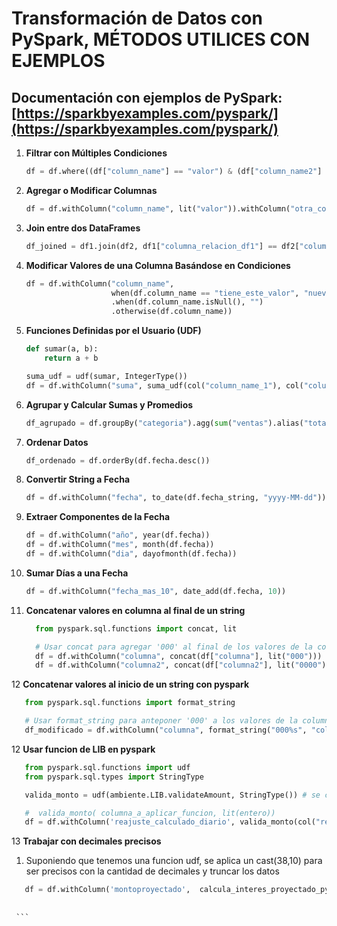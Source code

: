 
# Transformación de Datos con PySpark, MÉTODOS UTILICES CON EJEMPLOS

## Documentación con ejemplos de PySpark: [https://sparkbyexamples.com/pyspark/](https://sparkbyexamples.com/pyspark/)

1. **Filtrar con Múltiples Condiciones**
   ```python
   df = df.where((df["column_name"] == "valor") & (df["column_name2"] == "valor"))
   ```

2. **Agregar o Modificar Columnas**
   ```python
   df = df.withColumn("column_name", lit("valor")).withColumn("otra_columna", lit("otro valor"))
   ```

3. **Join entre dos DataFrames**
   ```python
   df_joined = df1.join(df2, df1["columna_relacion_df1"] == df2["columna_relacion_df2"], "inner")
   ```

4. **Modificar Valores de una Columna Basándose en Condiciones**
   ```python
   df = df.withColumn("column_name",
                      when(df.column_name == "tiene_este_valor", "nuevo_valor")
                      .when(df.column_name.isNull(), "")
                      .otherwise(df.column_name))
   ```

5. **Funciones Definidas por el Usuario (UDF)**
   ```python
   def sumar(a, b):
       return a + b

   suma_udf = udf(sumar, IntegerType())
   df = df.withColumn("suma", suma_udf(col("column_name_1"), col("column_name_2")))
   ```

6. **Agrupar y Calcular Sumas y Promedios**
   ```python
   df_agrupado = df.groupBy("categoria").agg(sum("ventas").alias("total_ventas"), avg("precio").alias("precio_promedio"))
   ```

7. **Ordenar Datos**
   ```python
   df_ordenado = df.orderBy(df.fecha.desc())
   ```

8. **Convertir String a Fecha**
   ```python
   df = df.withColumn("fecha", to_date(df.fecha_string, "yyyy-MM-dd"))
   ```

9. **Extraer Componentes de la Fecha**
   ```python
   df = df.withColumn("año", year(df.fecha))
   df = df.withColumn("mes", month(df.fecha))
   df = df.withColumn("dia", dayofmonth(df.fecha))
   ```

10. **Sumar Días a una Fecha**
    ```python
    df = df.withColumn("fecha_mas_10", date_add(df.fecha, 10))
    ```

11. **Concatenar valores en columna al final de un string**
    ```python
      from pyspark.sql.functions import concat, lit

      # Usar concat para agregar '000' al final de los valores de la columna
      df = df.withColumn("columna", concat(df["columna"], lit("000")))
      df = df.withColumn("columna2", concat(df["columna2"], lit("0000")))
    ```

12 **Concatenar valores al inicio de un string con pyspark**
   ```python
      from pyspark.sql.functions import format_string

      # Usar format_string para anteponer '000' a los valores de la columna
      df_modificado = df.withColumn("columna", format_string("000%s", "columna"))
   ```

12 **Usar funcion de LIB en pyspark**
   ```python
      from pyspark.sql.functions import udf
      from pyspark.sql.types import StringType

      valida_monto = udf(ambiente.LIB.validateAmount, StringType()) # se convierte a udf de pyspark

      #  valida_monto( columna_a_aplicar_funcion, lit(entero)) 
      df = df.withColumn('reajuste_calculado_diario', valida_monto(col("reajuste_calculado_diario"), lit(14)))
   ```


13 **Trabajar con decimales precisos**
   1. Suponiendo que tenemos una funcion udf, se aplica un cast(38,10) para ser precisos con la cantidad de decimales y truncar los datos
   ```python
      df = df.withColumn('montoproyectado',  calcula_interes_proyectado_pyspark(lit(dias_diferencia),
                                                                              col('ultimointeresmes').cast(DecimalType(38, 10)),
                                                                              col('sumamontointeres').cast(DecimalType(38, 10))))
    ```   
